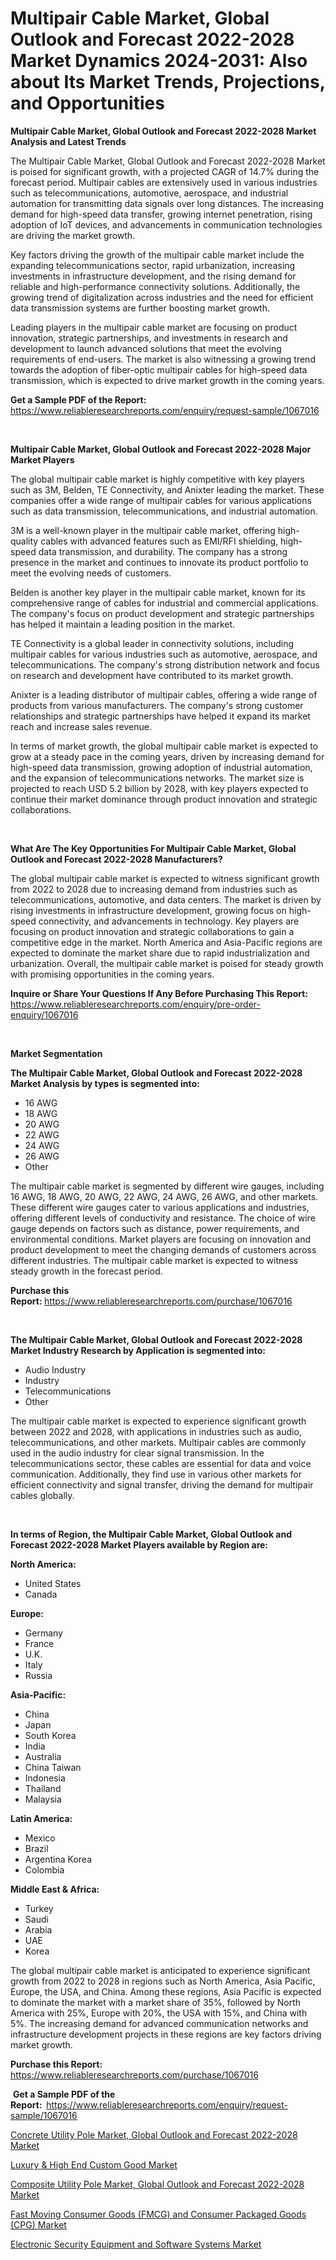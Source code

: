 <p><h1>Multipair Cable Market, Global Outlook and Forecast 2022-2028 Market Dynamics 2024-2031: Also about Its Market Trends, Projections, and Opportunities</h1></p><p><strong>Multipair Cable Market, Global Outlook and Forecast 2022-2028 Market Analysis and Latest Trends</strong></p>
<p><p>The Multipair Cable Market, Global Outlook and Forecast 2022-2028 Market is poised for significant growth, with a projected CAGR of 14.7% during the forecast period. Multipair cables are extensively used in various industries such as telecommunications, automotive, aerospace, and industrial automation for transmitting data signals over long distances. The increasing demand for high-speed data transfer, growing internet penetration, rising adoption of IoT devices, and advancements in communication technologies are driving the market growth.</p><p>Key factors driving the growth of the multipair cable market include the expanding telecommunications sector, rapid urbanization, increasing investments in infrastructure development, and the rising demand for reliable and high-performance connectivity solutions. Additionally, the growing trend of digitalization across industries and the need for efficient data transmission systems are further boosting market growth.</p><p>Leading players in the multipair cable market are focusing on product innovation, strategic partnerships, and investments in research and development to launch advanced solutions that meet the evolving requirements of end-users. The market is also witnessing a growing trend towards the adoption of fiber-optic multipair cables for high-speed data transmission, which is expected to drive market growth in the coming years.</p></p>
<p><strong>Get a Sample PDF of the Report:&nbsp;</strong> <a href="https://www.reliableresearchreports.com/enquiry/request-sample/1067016">https://www.reliableresearchreports.com/enquiry/request-sample/1067016</a></p>
<p>&nbsp;</p>
<p><strong>Multipair Cable Market, Global Outlook and Forecast 2022-2028 Major Market Players</strong></p>
<p><p>The global multipair cable market is highly competitive with key players such as 3M, Belden, TE Connectivity, and Anixter leading the market. These companies offer a wide range of multipair cables for various applications such as data transmission, telecommunications, and industrial automation.</p><p>3M is a well-known player in the multipair cable market, offering high-quality cables with advanced features such as EMI/RFI shielding, high-speed data transmission, and durability. The company has a strong presence in the market and continues to innovate its product portfolio to meet the evolving needs of customers.</p><p>Belden is another key player in the multipair cable market, known for its comprehensive range of cables for industrial and commercial applications. The company's focus on product development and strategic partnerships has helped it maintain a leading position in the market.</p><p>TE Connectivity is a global leader in connectivity solutions, including multipair cables for various industries such as automotive, aerospace, and telecommunications. The company's strong distribution network and focus on research and development have contributed to its market growth.</p><p>Anixter is a leading distributor of multipair cables, offering a wide range of products from various manufacturers. The company's strong customer relationships and strategic partnerships have helped it expand its market reach and increase sales revenue.</p><p>In terms of market growth, the global multipair cable market is expected to grow at a steady pace in the coming years, driven by increasing demand for high-speed data transmission, growing adoption of industrial automation, and the expansion of telecommunications networks. The market size is projected to reach USD 5.2 billion by 2028, with key players expected to continue their market dominance through product innovation and strategic collaborations.</p></p>
<p>&nbsp;</p>
<p><strong>What Are The Key Opportunities For Multipair Cable Market, Global Outlook and Forecast 2022-2028 Manufacturers?</strong></p>
<p><p>The global multipair cable market is expected to witness significant growth from 2022 to 2028 due to increasing demand from industries such as telecommunications, automotive, and data centers. The market is driven by rising investments in infrastructure development, growing focus on high-speed connectivity, and advancements in technology. Key players are focusing on product innovation and strategic collaborations to gain a competitive edge in the market. North America and Asia-Pacific regions are expected to dominate the market share due to rapid industrialization and urbanization. Overall, the multipair cable market is poised for steady growth with promising opportunities in the coming years.</p></p>
<p><strong>Inquire or Share Your Questions If Any Before Purchasing This Report:</strong> <a href="https://www.reliableresearchreports.com/enquiry/pre-order-enquiry/1067016">https://www.reliableresearchreports.com/enquiry/pre-order-enquiry/1067016</a></p>
<p>&nbsp;</p>
<p><strong>Market Segmentation</strong></p>
<p><strong>The Multipair Cable Market, Global Outlook and Forecast 2022-2028 Market Analysis by types is segmented into:</strong></p>
<p><ul><li>16 AWG</li><li>18 AWG</li><li>20 AWG</li><li>22 AWG</li><li>24 AWG</li><li>26 AWG</li><li>Other</li></ul></p>
<p><p>The multipair cable market is segmented by different wire gauges, including 16 AWG, 18 AWG, 20 AWG, 22 AWG, 24 AWG, 26 AWG, and other markets. These different wire gauges cater to various applications and industries, offering different levels of conductivity and resistance. The choice of wire gauge depends on factors such as distance, power requirements, and environmental conditions. Market players are focusing on innovation and product development to meet the changing demands of customers across different industries. The multipair cable market is expected to witness steady growth in the forecast period.</p></p>
<p><strong>Purchase this Report:&nbsp;</strong><a href="https://www.reliableresearchreports.com/purchase/1067016">https://www.reliableresearchreports.com/purchase/1067016</a></p>
<p>&nbsp;</p>
<p><strong>The Multipair Cable Market, Global Outlook and Forecast 2022-2028 Market Industry Research by Application is segmented into:</strong></p>
<p><ul><li>Audio Industry</li><li>Industry</li><li>Telecommunications</li><li>Other</li></ul></p>
<p><p>The multipair cable market is expected to experience significant growth between 2022 and 2028, with applications in industries such as audio, telecommunications, and other markets. Multipair cables are commonly used in the audio industry for clear signal transmission. In the telecommunications sector, these cables are essential for data and voice communication. Additionally, they find use in various other markets for efficient connectivity and signal transfer, driving the demand for multipair cables globally.</p></p>
<p>&nbsp;</p>
<p><strong>In terms of Region, the Multipair Cable Market, Global Outlook and Forecast 2022-2028 Market Players available by Region are:</strong></p>
<p>
    <p> <strong> North America: </strong>
        <ul>
            <li>United States</li>
            <li>Canada</li>
        </ul>
        </p> 
    <p> <strong> Europe: </strong>
        <ul>
            <li>Germany</li>
            <li>France</li>
            <li>U.K.</li>
            <li>Italy</li>
            <li>Russia</li>
        </ul>
        </p> 
    <p> <strong> Asia-Pacific: </strong>
        <ul>
            <li>China</li>
            <li>Japan</li>
            <li>South Korea</li>
            <li>India</li>
            <li>Australia</li>
            <li>China Taiwan</li>
            <li>Indonesia</li>
            <li>Thailand</li>
            <li>Malaysia</li>
        </ul>
        </p> 
    <p> <strong> Latin America: </strong>
        <ul>
            <li>Mexico</li>
            <li>Brazil</li>
            <li>Argentina Korea</li>
            <li>Colombia</li>
        </ul>
        </p> 
    <p> <strong> Middle East & Africa: </strong>
        <ul>
            <li>Turkey</li>
            <li>Saudi</li>
            <li>Arabia</li>
            <li>UAE</li>
            <li>Korea</li>
        </ul>
    </p>
    </p>
<p><p>The global multipair cable market is anticipated to experience significant growth from 2022 to 2028 in regions such as North America, Asia Pacific, Europe, the USA, and China. Among these regions, Asia Pacific is expected to dominate the market with a market share of 35%, followed by North America with 25%, Europe with 20%, the USA with 15%, and China with 5%. The increasing demand for advanced communication networks and infrastructure development projects in these regions are key factors driving market growth.</p></p>
<p><strong>Purchase this Report: </strong><a href="https://www.reliableresearchreports.com/purchase/1067016">https://www.reliableresearchreports.com/purchase/1067016</a></p>
<p>&nbsp;<strong>Get a Sample PDF of the Report:&nbsp;&nbsp;</strong><a href="https://www.reliableresearchreports.com/enquiry/request-sample/1067016">https://www.reliableresearchreports.com/enquiry/request-sample/1067016</a></p>
<p><strong></strong></p>
<p><p><a href="https://github.com/timeliteaut/Market-Research-Report-List-1/blob/main/concrete-utility-pole-market-global-outlook-and-forecast-2022-2028-market.md">Concrete Utility Pole Market, Global Outlook and Forecast 2022-2028 Market</a></p><p><a href="https://medium.com/@staceyhilll87/luxury-amp-high-end-custom-good-market-insight-market-trends-growth-forecasted-from-2024-to-d8a794cac650">Luxury & High End Custom Good Market</a></p><p><a href="https://github.com/pgtimber/Market-Research-Report-List-1/blob/main/composite-utility-pole-market-global-outlook-and-forecast-2022-2028-market.md">Composite Utility Pole Market, Global Outlook and Forecast 2022-2028 Market</a></p><p><a href="https://medium.com/@staceyhilll87/fast-moving-consumer-goods-fmcg-and-consumer-packaged-goods-cpg-market-size-cagr-trends-42f56ac00db6">Fast Moving Consumer Goods (FMCG) and Consumer Packaged Goods (CPG) Market</a></p><p><a href="https://medium.com/p/6258b747cd08/edit">Electronic Security Equipment and Software Systems Market</a></p></p>